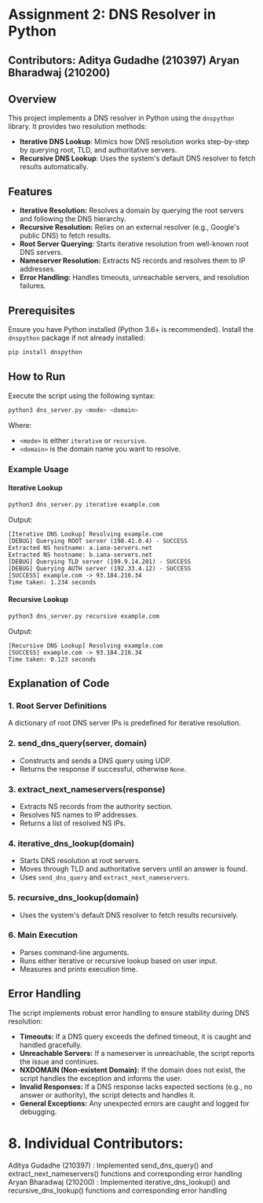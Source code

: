 # Assignment 2: DNS Resolver in Python

## Contributors: Aditya Gudadhe (210397)  Aryan Bharadwaj (210200)

## Overview
This project implements a DNS resolver in Python using the `dnspython` library. It provides two resolution methods:
- **Iterative DNS Lookup**: Mimics how DNS resolution works step-by-step by querying root, TLD, and authoritative servers.
- **Recursive DNS Lookup**: Uses the system's default DNS resolver to fetch results automatically.

## Features
- **Iterative Resolution:** Resolves a domain by querying the root servers and following the DNS hierarchy.
- **Recursive Resolution:** Relies on an external resolver (e.g., Google's public DNS) to fetch results.
- **Root Server Querying:** Starts iterative resolution from well-known root DNS servers.
- **Nameserver Resolution:** Extracts NS records and resolves them to IP addresses.
- **Error Handling:** Handles timeouts, unreachable servers, and resolution failures.

## Prerequisites
Ensure you have Python installed (Python 3.6+ is recommended).
Install the `dnspython` package if not already installed:
```sh
pip install dnspython
```

## How to Run
Execute the script using the following syntax:
```sh
python3 dns_server.py <mode> <domain>
```
Where:
- `<mode>` is either `iterative` or `recursive`.
- `<domain>` is the domain name you want to resolve.

### Example Usage
#### Iterative Lookup
```sh
python3 dns_server.py iterative example.com
```
Output:
```
[Iterative DNS Lookup] Resolving example.com
[DEBUG] Querying ROOT server (198.41.0.4) - SUCCESS
Extracted NS hostname: a.iana-servers.net
Extracted NS hostname: b.iana-servers.net
[DEBUG] Querying TLD server (199.9.14.201) - SUCCESS
[DEBUG] Querying AUTH server (192.33.4.12) - SUCCESS
[SUCCESS] example.com -> 93.184.216.34
Time taken: 1.234 seconds
```

#### Recursive Lookup
```sh
python3 dns_server.py recursive example.com
```
Output:
```
[Recursive DNS Lookup] Resolving example.com
[SUCCESS] example.com -> 93.184.216.34
Time taken: 0.123 seconds
```

## Explanation of Code
### 1. **Root Server Definitions**
A dictionary of root DNS server IPs is predefined for iterative resolution.

### 2. **send_dns_query(server, domain)**
- Constructs and sends a DNS query using UDP.
- Returns the response if successful, otherwise `None`.

### 3. **extract_next_nameservers(response)**
- Extracts NS records from the authority section.
- Resolves NS names to IP addresses.
- Returns a list of resolved NS IPs.

### 4. **iterative_dns_lookup(domain)**
- Starts DNS resolution at root servers.
- Moves through TLD and authoritative servers until an answer is found.
- Uses `send_dns_query` and `extract_next_nameservers`.

### 5. **recursive_dns_lookup(domain)**
- Uses the system's default DNS resolver to fetch results recursively.

### 6. **Main Execution**
- Parses command-line arguments.
- Runs either iterative or recursive lookup based on user input.
- Measures and prints execution time.

## Error Handling
The script implements robust error handling to ensure stability during DNS resolution:
- **Timeouts:** If a DNS query exceeds the defined timeout, it is caught and handled gracefully.
- **Unreachable Servers:** If a nameserver is unreachable, the script reports the issue and continues.
- **NXDOMAIN (Non-existent Domain):** If the domain does not exist, the script handles the exception and informs the user.
- **Invalid Responses:** If a DNS response lacks expected sections (e.g., no answer or authority), the script detects and handles it.
- **General Exceptions:** Any unexpected errors are caught and logged for debugging.

# 8. Individual Contributors:
Aditya Gudadhe (210397) : Implemented send_dns_query() and extract_next_nameservers() functions and corresponding error handling
Aryan Bharadwaj (210200) : Implemented iterative_dns_lookup() and recursive_dns_lookup() functions and corresponding error handling

